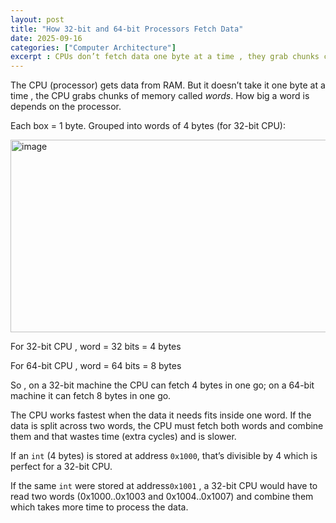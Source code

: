 ```yaml
---
layout: post
title: "How 32-bit and 64-bit Processors Fetch Data"
date: 2025-09-16
categories: ["Computer Architecture"]  
excerpt : CPUs don’t fetch data one byte at a time , they grab chunks called words. This post explains how 32-bit and 64-bit processors handle memory alignment
---
```


The CPU (processor) gets data from RAM. But it doesn’t take it one byte at a time , the CPU grabs chunks of memory called *words*. How big a word is depends on the processor.

Each box = 1 byte. Grouped into words of 4 bytes (for 32-bit CPU):

<img width="923" height="308" alt="image" src="https://github.com/user-attachments/assets/6c80a93d-7bf5-4653-b888-0bbf1003998d" />

For 32-bit CPU , word = 32 bits = 4 bytes

For 64-bit CPU , word = 64 bits = 8 bytes

So , on a 32-bit machine the CPU can fetch 4 bytes in one go; on a 64-bit machine it can fetch 8 bytes in one go.

The CPU works fastest when the data it needs fits inside one word. If the data is split across two words, the CPU must fetch both words and combine them and that wastes time (extra cycles) and is slower.

If an `int` (4 bytes) is stored at address `0x1000`, that’s divisible by 4 which is perfect for a 32-bit CPU.

If the same `int` were stored at address`0x1001` , a 32-bit CPU would have to read two words (0x1000..0x1003 and 0x1004..0x1007) and combine them which takes more time to process the data.
